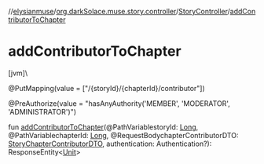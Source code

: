 //[elysianmuse](../../../index.md)/[org.darkSolace.muse.story.controller](../index.md)/[StoryController](index.md)/[addContributorToChapter](add-contributor-to-chapter.md)

# addContributorToChapter

[jvm]\

@PutMapping(value = [&quot;/{storyId}/{chapterId}/contributor&quot;])

@PreAuthorize(value = &quot;hasAnyAuthority('MEMBER', 'MODERATOR', 'ADMINISTRATOR')&quot;)

fun [addContributorToChapter](add-contributor-to-chapter.md)(@PathVariablestoryId: [Long](https://kotlinlang.org/api/latest/jvm/stdlib/kotlin/-long/index.html), @PathVariablechapterId: [Long](https://kotlinlang.org/api/latest/jvm/stdlib/kotlin/-long/index.html), @RequestBodychapterContributorDTO: [StoryChapterContributorDTO](../../org.darkSolace.muse.story.model.dto/-story-chapter-contributor-d-t-o/index.md), authentication: Authentication?): ResponseEntity&lt;[Unit](https://kotlinlang.org/api/latest/jvm/stdlib/kotlin/-unit/index.html)&gt;
